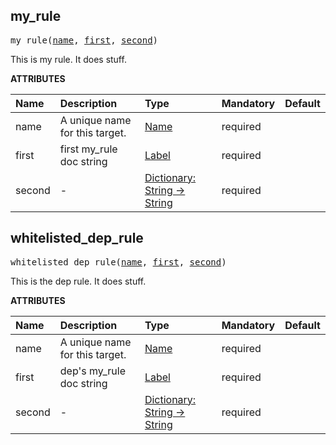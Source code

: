 <!-- Generated with Stardoc: http://skydoc.bazel.build -->

<a id="#my_rule"></a>

## my_rule

<pre>
my_rule(<a href="#my_rule-name">name</a>, <a href="#my_rule-first">first</a>, <a href="#my_rule-second">second</a>)
</pre>

This is my rule. It does stuff.

**ATTRIBUTES**


| Name  | Description | Type | Mandatory | Default |
| :------------- | :------------- | :------------- | :------------- | :------------- |
| <a id="my_rule-name"></a>name |  A unique name for this target.   | <a href="https://bazel.build/docs/build-ref.html#name">Name</a> | required |  |
| <a id="my_rule-first"></a>first |  first my_rule doc string   | <a href="https://bazel.build/docs/build-ref.html#labels">Label</a> | required |  |
| <a id="my_rule-second"></a>second |  -   | <a href="https://bazel.build/docs/skylark/lib/dict.html">Dictionary: String -> String</a> | required |  |


<a id="#whitelisted_dep_rule"></a>

## whitelisted_dep_rule

<pre>
whitelisted_dep_rule(<a href="#whitelisted_dep_rule-name">name</a>, <a href="#whitelisted_dep_rule-first">first</a>, <a href="#whitelisted_dep_rule-second">second</a>)
</pre>

This is the dep rule. It does stuff.

**ATTRIBUTES**


| Name  | Description | Type | Mandatory | Default |
| :------------- | :------------- | :------------- | :------------- | :------------- |
| <a id="whitelisted_dep_rule-name"></a>name |  A unique name for this target.   | <a href="https://bazel.build/docs/build-ref.html#name">Name</a> | required |  |
| <a id="whitelisted_dep_rule-first"></a>first |  dep's my_rule doc string   | <a href="https://bazel.build/docs/build-ref.html#labels">Label</a> | required |  |
| <a id="whitelisted_dep_rule-second"></a>second |  -   | <a href="https://bazel.build/docs/skylark/lib/dict.html">Dictionary: String -> String</a> | required |  |


